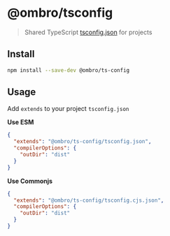 # @ombro/tsconfig

> Shared TypeScript [tsconfig.json](https://www.typescriptlang.org/docs/handbook/tsconfig-json.html) for projects

## Install

```sh
npm install --save-dev @ombro/ts-config
```

## Usage

Add `extends` to your project `tsconfig.json`

**Use ESM**

```json
{
  "extends": "@ombro/ts-config/tsconfig.json",
  "compilerOptions": {
    "outDir": "dist"
  }
}
```

**Use Commonjs**

```json
{
  "extends": "@ombro/ts-config/tsconfig.cjs.json",
  "compilerOptions": {
    "outDir": "dist"
  }
}
```
